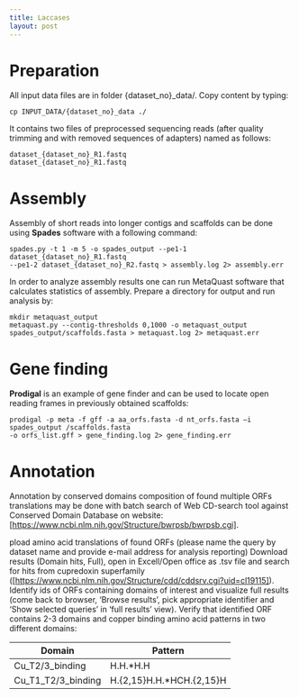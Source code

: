 ```yaml
---
title: Laccases 
layout: post
---
```



# Preparation 

All input data files are in folder {dataset_no}_data/. Copy content by typing:

```
cp INPUT_DATA/{dataset_no}_data ./
```

It contains two files of preprocessed sequencing reads (after quality trimming and with removed sequences of adapters) named as follows:

```
dataset_{dataset_no}_R1.fastq
dataset_{dataset_no}_R1.fastq
```

# Assembly

Assembly of short reads into longer contigs and scaffolds can be done using **Spades** software with a following command:

```
spades.py -t 1 -m 5 -o spades_output --pe1-1 dataset_{dataset_no}_R1.fastq 
--pe1-2 dataset_{dataset_no}_R2.fastq > assembly.log 2> assembly.err
```


In order to analyze assembly results one can run MetaQuast software that calculates statistics of assembly. Prepare a directory for output and run analysis by:

```
mkdir metaquast_output
metaquast.py --contig-thresholds 0,1000 -o metaquast_output spades_output/scaffolds.fasta > metaquast.log 2> metaquast.err
```

# Gene finding

**Prodigal** is an example of gene finder and can be used to locate open reading frames in previously obtained scaffolds:

```
prodigal -p meta -f gff -a aa_orfs.fasta -d nt_orfs.fasta –i spades_output /scaffolds.fasta 
-o orfs_list.gff > gene_finding.log 2> gene_finding.err
```

# Annotation

Annotation by conserved domains composition of found multiple ORFs translations may be done with batch search of Web CD-search tool against Conserved Domain Database on website: [https://www.ncbi.nlm.nih.gov/Structure/bwrpsb/bwrpsb.cgi].

pload amino acid translations of found ORFs (please name the query by dataset name and provide e-mail address for analysis reporting)
Download results (Domain hits, Full), open in Excell/Open office as .tsv file and search for hits from cupredoxin superfamily ([https://www.ncbi.nlm.nih.gov/Structure/cdd/cddsrv.cgi?uid=cl19115]). Identify ids of ORFs containing domains of interest and visualize full results (come back to browser, ‘Browse results’, pick appropriate identifier and ‘Show selected queries’ in ‘full results’ view).
Verify that identified ORF contains 2-3 domains and copper binding amino acid patterns in two different domains:

| Domain  | Pattern |
| ------------- | ------------- |
| Cu_T2/3_binding | H.H.*H.H |
| Cu_T1_T2/3_binding | H.{2,15}H.H.*HCH.{2,15}H |

